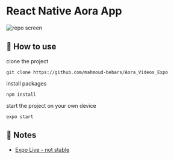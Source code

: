 # React Native  Aora App

![repo screen](https://github.com/mahmoud-bebars/Aora_Videos_Expo/assets/66588352/70137594-0292-4890-a402-992dbc80c7cd)


## 🚀 How to use

clone the project

```
git clone https://github.com/mahmoud-bebars/Aora_Videos_Expo
```

install packages

```
npm install
```

start the project on your own device

```
expo start
```

## 📝 Notes

- [Expo Live - not stable](https://expo.dev/@mahmoudbebars/MBJobs?serviceType=classic&distribution=expo-go)
